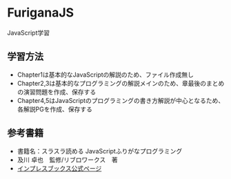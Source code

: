 # FuriganaJS

JavaScript学習

## 学習方法

* Chapter1は基本的なJavaScriptの解説のため、ファイル作成無し
* Chapter2,3は基本的なプログラミングの解説メインのため、章最後のまとめの演習問題を作成、保存する
* Chapter4,5はJavaScriptのプログラミングの書き方解説が中心となるため、各解説PGを作成、保存する

## 参考書籍

* 書籍名：スラスラ読める JavaScriptふりがなプログラミング
* 及川 卓也　監修/リブロワークス　著
* [インプレスブックス公式ページ](https://book.impress.co.jp/books/1117101139)
